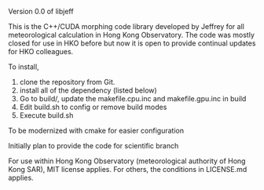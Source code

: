 Version 0.0 of libjeff

This is the C++/CUDA morphing code library developed by Jeffrey for all meteorological calculation in Hong Kong Observatory. The code was mostly closed for use in HKO before but now it is open to provide continual updates for HKO colleagues.

To install,
1) clone the repository from Git.
2) install all of the dependency (listed below)
3) Go to build/, update the makefile.cpu.inc and makefile.gpu.inc in build
4) Edit build.sh to config or remove build modes
5) Execute build.sh


To be modernized with cmake for easier configuration

Initially plan to provide the code for scientific branch

For use within Hong Kong Observatory (meteorological authority of Hong Kong SAR), MIT license applies. For others, the conditions in LICENSE.md applies.
